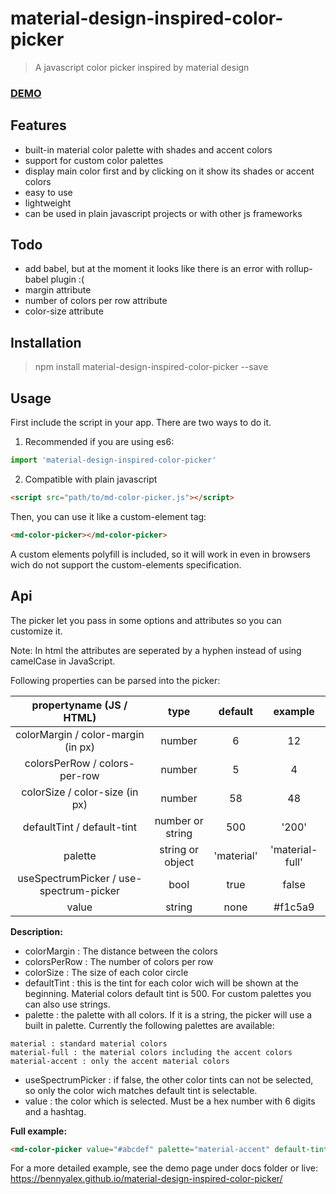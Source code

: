# material-design-inspired-color-picker
> A javascript color picker inspired by material design

### [DEMO](https://bennyalex.github.io/material-design-inspired-color-picker/ "DEMO")

## Features
* built-in material color palette with shades and accent colors
* support for custom color palettes
* display main color first and by clicking on it show its shades or accent colors
* easy to use
* lightweight
* can be used in plain javascript projects or with other js frameworks

## Todo
* add babel, but at the moment it looks like there is an error with rollup-babel plugin  :(
* margin attribute
* number of colors per row attribute
* color-size attribute

## Installation
> npm install material-design-inspired-color-picker --save

## Usage
First include the script in your app. There are two ways to do it.
1. Recommended if you are using es6:
````javascript
import 'material-design-inspired-color-picker'
````
2. Compatible with plain javascript
````html
<script src="path/to/md-color-picker.js"></script>
````
Then, you can use it like a custom-element tag:
````html
<md-color-picker></md-color-picker>
````

A custom elements polyfill is included, so it will work in even in browsers wich do not support the custom-elements specification.

## Api
The picker let you pass in some options and attributes so you can customize it.

Note: In html the attributes are seperated by a hyphen instead of using camelCase in JavaScript.

Following properties can be parsed into the picker:

|propertyname (JS / HTML)|type|default| example|
| :---: | :---:| :---:| :---: |
| colorMargin / color-margin (in px) | number | 6 | 12 |
| colorsPerRow / colors-per-row | number | 5 | 4 |
| colorSize / color-size (in px) | number | 58 | 48 |
| defaultTint / default-tint | number or string | 500 | '200' |
| palette | string or object | 'material' | 'material-full' |
| useSpectrumPicker / use-spectrum-picker | bool | true | false |
| value | string | none | #f1c5a9 |

**Description:**
* colorMargin : The distance between the colors
* colorsPerRow : The number of colors per row
* colorSize : The size of each color circle
* defaultTint : this is the tint for each color wich will be shown at the beginning. Material colors default tint is 500. For custom palettes you can also use strings.
* palette : the palette with all colors. If it is a string, the picker will use a built in palette. Currently the following palettes are available:
````
material : standard material colors 
material-full : the material colors including the accent colors 
material-accent : only the accent material colors
````
* useSpectrumPicker : if false, the other color tints can not be selected, so only the color wich matches default tint is selectable.
* value : the color which is selected. Must be a hex number with 6 digits and a hashtag.

**Full example:**
````html
<md-color-picker value="#abcdef" palette="material-accent" default-tint="300" use-spectrum-picker="false"></md-color-picker>
````

For a more detailed example, see the demo page under docs folder or live: https://bennyalex.github.io/material-design-inspired-color-picker/